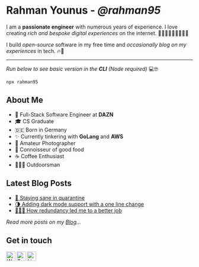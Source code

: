 # Rahman Younus - *@rahman95*

I am a **passionate engineer** with numerous years of experience. I love creating *rich and bespoke digital experiences* on the internet. 🏋🏽‍♂️👷🏽‍♂️👨🏽‍💻

I build *open-source* software in my free time and *occasionally blog on my experiences* in tech. 🔥🚀

--- 
*Run below to see basic version in the **CLI** (Node required)* 💻🤓
```
npx rahman95
```

## About Me

- 💼 Full-Stack Software Engineer at **DAZN**
- 🎓 CS Graduate
- 🇩🇪 Born in Germany
- ✨ Currently tinkering with **GoLang** and **AWS**
- 📸 Amateur Photographer
- 🍔 Connoisseur of good food
- ☕️ Coffee Enthusiast
- 🚵🏽‍♂️ Outdoorsman

## Latest Blog Posts

- [🧠 Staying sane in quarantine](https://ryounus.dev/blog/staying-sane-in-quarantine/)
- [🌗 Adding dark mode support with a one line change](https://ryounus.dev/blog/adding-dark-mode-support-with-a-one-line-change/)
- [👨🏽‍💻 How redundancy led me to a better job](https://ryounus.dev/blog/how-redundancy-led-me-to-a-better-job/) 

*Read more posts on my [Blog][blog]...*

## Get in touch

[<img align="left" alt="Website" width="25px" src="https://cdn.jsdelivr.net/npm/simple-icons@3.4.0/icons/gatsby.svg" />][website]
[<img align="left" alt="Twitter" width="25px" src="https://cdn.jsdelivr.net/npm/simple-icons@3.4.0/icons/twitter.svg" />][twitter]
[<img align="left" alt="LinkedIn" width="25px" src="https://cdn.jsdelivr.net/npm/simple-icons@3.4.0/icons/linkedin.svg" />][linkedin]

[website]: https://ryounus.dev/
[blog]: https://ryounus.dev/blog
[twitter]: https://twitter.com/rahmancodes
[linkedin]: https://www.linkedin.com/in/rahmanyounus/